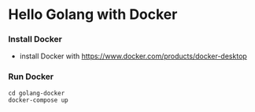 # Hello Golang with Docker

### Install Docker
  - install Docker with https://www.docker.com/products/docker-desktop

### Run Docker 
    cd golang-docker
    docker-compose up
